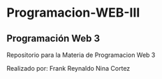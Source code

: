 # Programacion-WEB-III
## Programación Web 3

Repositorio para la Materia de Programacion Web 3

Realizado por: Frank Reynaldo Nina Cortez
